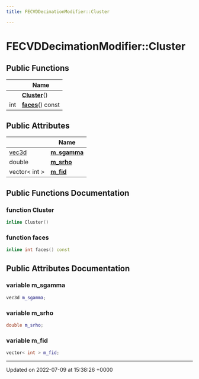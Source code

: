 ```yaml
---
title: FECVDDecimationModifier::Cluster

---
```


# FECVDDecimationModifier::Cluster





## Public Functions

|                | Name           |
| -------------- | -------------- |
| | **[Cluster](../Classes/classFECVDDecimationModifier_1_1Cluster.md#function-cluster)**() |
| int | **[faces](../Classes/classFECVDDecimationModifier_1_1Cluster.md#function-faces)**() const |

## Public Attributes

|                | Name           |
| -------------- | -------------- |
| [vec3d](../Classes/classvec3d.md) | **[m_sgamma](../Classes/classFECVDDecimationModifier_1_1Cluster.md#variable-m-sgamma)**  |
| double | **[m_srho](../Classes/classFECVDDecimationModifier_1_1Cluster.md#variable-m-srho)**  |
| vector< int > | **[m_fid](../Classes/classFECVDDecimationModifier_1_1Cluster.md#variable-m-fid)**  |

## Public Functions Documentation

### function Cluster

```cpp
inline Cluster()
```


### function faces

```cpp
inline int faces() const
```


## Public Attributes Documentation

### variable m_sgamma

```cpp
vec3d m_sgamma;
```


### variable m_srho

```cpp
double m_srho;
```


### variable m_fid

```cpp
vector< int > m_fid;
```


-------------------------------

Updated on 2022-07-09 at 15:38:26 +0000
